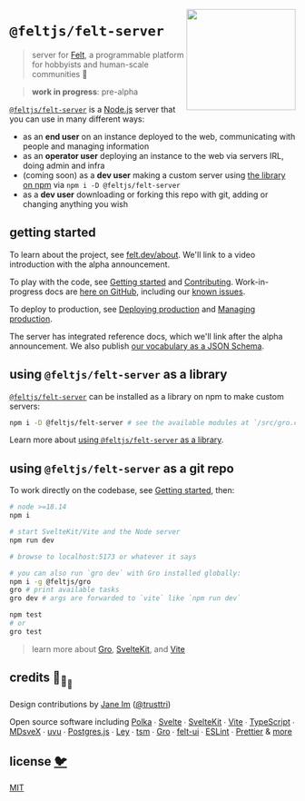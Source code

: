 [<img src="src/static/felt.png" align="right" width="192" height="178">](https://felt.dev)

# `@feltjs/felt-server`

> server for [Felt](https://github.com/feltjs/felt),
> a programmable platform for hobbyists and human-scale communities 💚

> **work in progress**: pre-alpha

[`@feltjs/felt-server`](https://www.npmjs.com/package/@feltjs/felt-server)
is a [Node.js](https://nodejs.org/) server that you can use in many different ways:

- as an <strong>end user</strong> on an instance deployed to the web,
  communicating with people and managing information
- as an <strong>operator user</strong> deploying an instance to the web via servers IRL,
  doing admin and infra
- (coming soon) as a <strong>dev user</strong> making a custom server using
  [the library on npm](https://www.npmjs.com/package/@feltjs/felt-server)
  via `npm i -D @feltjs/felt-server`
- as a <strong>dev user</strong> downloading or forking this repo with git,
  adding or changing anything you wish

## getting started

To learn about the project, see [felt.dev/about](https://felt.dev/about).
We'll link to a video introduction with the alpha announcement.

To play with the code, see [Getting started](/src/docs/getting-started.md) and
[Contributing](/contributing.md).
Work-in-progress docs are
[here on GitHub](https://github.com/feltjs/felt-server/blob/main/src/docs),
including our
[known issues](https://github.com/feltjs/felt-server/blob/main/src/docs/known-issues.md).

To deploy to production, see [Deploying production](/src/docs/deploying-production.md)
and [Managing production](/src/docs/managing-production.md).

The server has integrated reference docs, which we'll link after the alpha announcement.
We also publish [our vocabulary as a JSON Schema](/src/static/schemas/vocab.json).

## using `@feltjs/felt-server` as a library

[`@feltjs/felt-server`](https://www.npmjs.com/package/@feltjs/felt-server)
can be installed as a library on npm to make custom servers:

```bash
npm i -D @feltjs/felt-server # see the available modules at `/src/gro.config.ts`
```

Learn more about [using `@feltjs/felt-server` as a library](/src/docs/library-usage.md).

## using `@feltjs/felt-server` as a git repo

To work directly on the codebase,
see [Getting started](/src/docs/getting-started.md), then:

```bash
# node >=18.14
npm i

# start SvelteKit/Vite and the Node server
npm run dev

# browse to localhost:5173 or whatever it says

# you can also run `gro dev` with Gro installed globally:
npm i -g @feltjs/gro
gro # print available tasks
gro dev # args are forwarded to `vite` like `npm run dev`

npm test
# or
gro test
```

> learn more about [Gro](https://github.com/feltjs/gro),
> [SvelteKit](https://kit.svelte.dev/), and
> [Vite](https://vitejs.dev/)

## credits 🐢<sub>🐢</sub><sub><sub>🐢</sub></sub>

Design contributions by [Jane Im](https://imjane.net/) ([@trusttri](https://github.com/trusttri))

Open source software including
[Polka](https://github.com/lukeed/polka) ∙
[Svelte](https://github.com/sveltejs/svelte) ∙
[SvelteKit](https://github.com/sveltejs/kit) ∙
[Vite](https://github.com/vitejs/vite) ∙
[TypeScript](https://github.com/microsoft/TypeScript) ∙
[MDsveX](https://github.com/pngwn/MDsveX) ∙
[uvu](https://github.com/lukeed/uvu) ∙
[Postgres.js](https://github.com/porsager/postgres) ∙
[Ley](https://github.com/lukeed/ley) ∙
[tsm](https://github.com/lukeed/tsm) ∙
[Gro](https://github.com/feltjs/gro) ∙
[felt-ui](https://github.com/feltjs/felt-ui) ∙
[ESLint](https://github.com/eslint/eslint) ∙
[Prettier](https://github.com/prettier/prettier)
& [more](package.json)

## license [🐦](https://en.wikipedia.org/wiki/Free_and_open-source_software)

[MIT](LICENSE)
